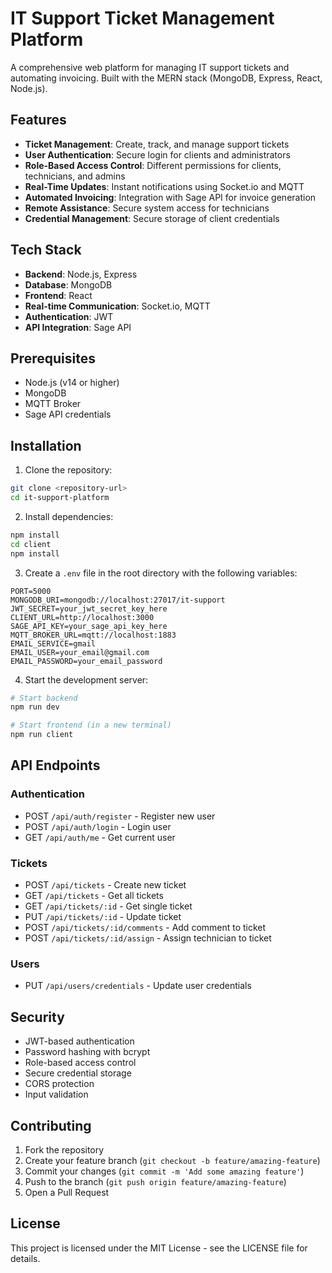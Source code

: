 # IT Support Ticket Management Platform

A comprehensive web platform for managing IT support tickets and automating invoicing. Built with the MERN stack (MongoDB, Express, React, Node.js).

## Features

- **Ticket Management**: Create, track, and manage support tickets
- **User Authentication**: Secure login for clients and administrators
- **Role-Based Access Control**: Different permissions for clients, technicians, and admins
- **Real-Time Updates**: Instant notifications using Socket.io and MQTT
- **Automated Invoicing**: Integration with Sage API for invoice generation
- **Remote Assistance**: Secure system access for technicians
- **Credential Management**: Secure storage of client credentials

## Tech Stack

- **Backend**: Node.js, Express
- **Database**: MongoDB
- **Frontend**: React
- **Real-time Communication**: Socket.io, MQTT
- **Authentication**: JWT
- **API Integration**: Sage API

## Prerequisites

- Node.js (v14 or higher)
- MongoDB
- MQTT Broker
- Sage API credentials

## Installation

1. Clone the repository:
```bash
git clone <repository-url>
cd it-support-platform
```

2. Install dependencies:
```bash
npm install
cd client
npm install
```

3. Create a `.env` file in the root directory with the following variables:
```
PORT=5000
MONGODB_URI=mongodb://localhost:27017/it-support
JWT_SECRET=your_jwt_secret_key_here
CLIENT_URL=http://localhost:3000
SAGE_API_KEY=your_sage_api_key_here
MQTT_BROKER_URL=mqtt://localhost:1883
EMAIL_SERVICE=gmail
EMAIL_USER=your_email@gmail.com
EMAIL_PASSWORD=your_email_password
```

4. Start the development server:
```bash
# Start backend
npm run dev

# Start frontend (in a new terminal)
npm run client
```

## API Endpoints

### Authentication
- POST `/api/auth/register` - Register new user
- POST `/api/auth/login` - Login user
- GET `/api/auth/me` - Get current user

### Tickets
- POST `/api/tickets` - Create new ticket
- GET `/api/tickets` - Get all tickets
- GET `/api/tickets/:id` - Get single ticket
- PUT `/api/tickets/:id` - Update ticket
- POST `/api/tickets/:id/comments` - Add comment to ticket
- POST `/api/tickets/:id/assign` - Assign technician to ticket

### Users
- PUT `/api/users/credentials` - Update user credentials

## Security

- JWT-based authentication
- Password hashing with bcrypt
- Role-based access control
- Secure credential storage
- CORS protection
- Input validation

## Contributing

1. Fork the repository
2. Create your feature branch (`git checkout -b feature/amazing-feature`)
3. Commit your changes (`git commit -m 'Add some amazing feature'`)
4. Push to the branch (`git push origin feature/amazing-feature`)
5. Open a Pull Request

## License

This project is licensed under the MIT License - see the LICENSE file for details. 